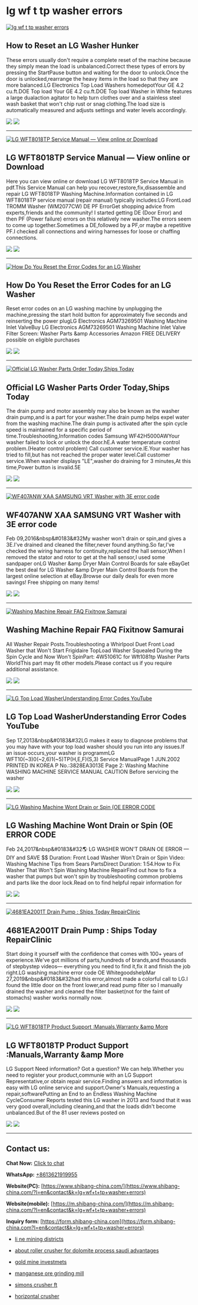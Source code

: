 # lg wf t tp washer errors

<a href="https://swt.shibang-china.com/?l=en&img&k=lg+wf+t+tp+washer+errors" target="_blank">![lg wf t tp washer errors](http://static.shibang-china.com/all-800x300/605.jpg)</a>

## How to Reset an LG Washer Hunker
These errors usually don't require a complete reset of the machine because they simply mean the load is unbalanced.Correct these types of errors by pressing the StartPause button and waiting for the door to unlock.Once the door is unlocked,rearrange the heavy items in the load so that they are more balanced.LG Electronics Top Load Washers homedepotYour GE 4.2 cu.ft.DOE Top load Your GE 4.2 cu.ft.DOE Top load Washer in White features a large dualaction agitator to help turn clothes over and a stainless steel wash basket that won't chip rust or snag clothing.The load size is automatically measured and adjusts settings and water levels accordingly.


<a href="https://whatsapp.shibangsoft.com/WhatsApp.php" target="_blank" title="WhatsApp">![](http://static.shibang-china.com/icon/whatsapp.png)</a> <a href="https://swt.shibang-china.com/?l=en&icon&k=lg+wf+t+tp+washer+errors" target="_blank">![](http://static.shibang-china.com/icon/chat-en.png)</a>

---

<a href="https://swt.shibang-china.com/?l=en&img&k=lg+wf+t+tp+washer+errors" target="_blank">![LG WFT8018TP Service Manual — View online or Download](http://static.shibang-china.com/all-800x300/290.jpg)</a>

## LG WFT8018TP Service Manual — View online or Download
Here you can view online or download LG WFT8018TP Service Manual in pdf.This Service Manual can help you recover,restore,fix,disassemble and repair LG WFT8018TP Washing Machine.Information contained in LG WFT8018TP service manual (repair manual) typically includes:LG FrontLoad TROMM Washer (WM2077CW) DE PF ErrorGet shopping advice from experts,friends and the community! I started getting DE (Door Error) and then PF (Power failure) errors on this relatively new washer.The errors seem to come up together.Sometimes a DE,followed by a PF,or maybe a repetitive PF.I checked all connections and wiring harnesses for loose or chaffing connections.


<a href="https://whatsapp.shibangsoft.com/WhatsApp.php" target="_blank" title="WhatsApp">![](http://static.shibang-china.com/icon/whatsapp.png)</a> <a href="https://swt.shibang-china.com/?l=en&icon&k=lg+wf+t+tp+washer+errors" target="_blank">![](http://static.shibang-china.com/icon/chat-en.png)</a>

---

<a href="https://swt.shibang-china.com/?l=en&img&k=lg+wf+t+tp+washer+errors" target="_blank">![How Do You Reset the Error Codes for an LG Washer](http://static.shibang-china.com/all-800x300/1367.jpg)</a>

## How Do You Reset the Error Codes for an LG Washer
Reset error codes on an LG washing machine by unplugging the machine,pressing the start hold button for approximately five seconds and reinserting the power plugLG Electronics AGM73269501 Washing Machine Inlet ValveBuy LG Electronics AGM73269501 Washing Machine Inlet Valve Filter Screen: Washer Parts &amp Accessories Amazon FREE DELIVERY possible on eligible purchases


<a href="https://whatsapp.shibangsoft.com/WhatsApp.php" target="_blank" title="WhatsApp">![](http://static.shibang-china.com/icon/whatsapp.png)</a> <a href="https://swt.shibang-china.com/?l=en&icon&k=lg+wf+t+tp+washer+errors" target="_blank">![](http://static.shibang-china.com/icon/chat-en.png)</a>

---

<a href="https://swt.shibang-china.com/?l=en&img&k=lg+wf+t+tp+washer+errors" target="_blank">![Official LG Washer Parts Order Today,Ships Today](http://static.shibang-china.com/all-800x300/673.jpg)</a>

## Official LG Washer Parts Order Today,Ships Today
The drain pump and motor assembly may also be known as the washer drain pump,and is a part for your washer.The drain pump helps expel water from the washing machine.The drain pump is activated after the spin cycle speed is maintained for a specific period of time.Troubleshooting,Information codes Samsung WF42H5000AWYour washer failed to lock or unlock the door.hE.A water temperature control problem.(Heater control problem) Call customer service.lE.Your washer has tried to fill,but has not reached the proper water level.Call customer service.When washer displays "LE",washer do draining for 3 minutes,At this time,Power button is invalid.5E


<a href="https://whatsapp.shibangsoft.com/WhatsApp.php" target="_blank" title="WhatsApp">![](http://static.shibang-china.com/icon/whatsapp.png)</a> <a href="https://swt.shibang-china.com/?l=en&icon&k=lg+wf+t+tp+washer+errors" target="_blank">![](http://static.shibang-china.com/icon/chat-en.png)</a>

---

<a href="https://swt.shibang-china.com/?l=en&img&k=lg+wf+t+tp+washer+errors" target="_blank">![WF407ANW XAA SAMSUNG VRT Washer with 3E error code](http://static.shibang-china.com/all-800x300/424.jpg)</a>

## WF407ANW XAA SAMSUNG VRT Washer with 3E error code
Feb 09,2016&nbsp&#0183&#32My washer won't drain or spin,and gives a 3E.I've drained and cleaned the filter,never found anything.So far,I've checked the wiring harness for continuity,replaced the hall sensor,When I removed the stator and rotor to get at the hall sensor,I used some sandpaper onLG Washer &amp Dryer Main Control Boards for sale eBayGet the best deal for LG Washer &amp Dryer Main Control Boards from the largest online selection at eBay.Browse our daily deals for even more savings! Free shipping on many items!


<a href="https://whatsapp.shibangsoft.com/WhatsApp.php" target="_blank" title="WhatsApp">![](http://static.shibang-china.com/icon/whatsapp.png)</a> <a href="https://swt.shibang-china.com/?l=en&icon&k=lg+wf+t+tp+washer+errors" target="_blank">![](http://static.shibang-china.com/icon/chat-en.png)</a>

---

<a href="https://swt.shibang-china.com/?l=en&img&k=lg+wf+t+tp+washer+errors" target="_blank">![Washing Machine Repair FAQ Fixitnow Samurai](http://static.shibang-china.com/all-800x300/300.jpg)</a>

## Washing Machine Repair FAQ Fixitnow Samurai
All Washer Repair Posts.Troubleshooting a Whirlpool Duet Front Load Washer that Won't Start Frigidaire TopLoad Washer Squealed During the Spin Cycle and Now Won't SpinPart: 4W51061C for Wft1081tp Washer Parts WorldThis part may fit other models.Please contact us if you require additional assistance.


<a href="https://whatsapp.shibangsoft.com/WhatsApp.php" target="_blank" title="WhatsApp">![](http://static.shibang-china.com/icon/whatsapp.png)</a> <a href="https://swt.shibang-china.com/?l=en&icon&k=lg+wf+t+tp+washer+errors" target="_blank">![](http://static.shibang-china.com/icon/chat-en.png)</a>

---

<a href="https://swt.shibang-china.com/?l=en&img&k=lg+wf+t+tp+washer+errors" target="_blank">![LG Top Load WasherUnderstanding Error Codes YouTube](http://static.shibang-china.com/all-800x300/1043.jpg)</a>

## LG Top Load WasherUnderstanding Error Codes YouTube
Sep 17,2013&nbsp&#0183&#32LG makes it easy to diagnose problems that you may have with your top load washer should you run into any issues.If an issue occurs,your washer is programmLG WFT10(~3)0(~2,6)1(~5)TP(H,E,F)(S,3) Service ManualPage 1 JUN.2002 PRINTED IN KOREA P No.:3828EA3013E Page 2: Washing Machine WASHING MACHINE SERVICE MANUAL CAUTION Before servicing the washer


<a href="https://whatsapp.shibangsoft.com/WhatsApp.php" target="_blank" title="WhatsApp">![](http://static.shibang-china.com/icon/whatsapp.png)</a> <a href="https://swt.shibang-china.com/?l=en&icon&k=lg+wf+t+tp+washer+errors" target="_blank">![](http://static.shibang-china.com/icon/chat-en.png)</a>

---

<a href="https://swt.shibang-china.com/?l=en&img&k=lg+wf+t+tp+washer+errors" target="_blank">![LG Washing Machine Wont Drain or Spin (OE ERROR CODE](http://static.shibang-china.com/all-800x300/326.jpg)</a>

## LG Washing Machine Wont Drain or Spin (OE ERROR CODE
Feb 24,2017&nbsp&#0183&#32🌎 LG WASHER WON'T DRAIN OE ERROR — DIY and SAVE $$ Duration: Front Load Washer Won't Drain or Spin Video: Washing Machine Tips from Sears PartsDirect Duration: 1:54.How to Fix Washer That Won't Spin Washing Machine RepairFind out how to fix a washer that pumps but won't spin by troubleshooting common problems and parts like the door lock.Read on to find helpful repair information for


<a href="https://whatsapp.shibangsoft.com/WhatsApp.php" target="_blank" title="WhatsApp">![](http://static.shibang-china.com/icon/whatsapp.png)</a> <a href="https://swt.shibang-china.com/?l=en&icon&k=lg+wf+t+tp+washer+errors" target="_blank">![](http://static.shibang-china.com/icon/chat-en.png)</a>

---

<a href="https://swt.shibang-china.com/?l=en&img&k=lg+wf+t+tp+washer+errors" target="_blank">![4681EA2001T Drain Pump : Ships Today RepairClinic](http://static.shibang-china.com/all-800x300/160.jpg)</a>

## 4681EA2001T Drain Pump : Ships Today RepairClinic
Start doing it yourself with the confidence that comes with 100+ years of experience.We've got millions of parts,hundreds of brands,and thousands of stepbystep videos— everything you need to find it,fix it and finish the job right.LG washing machine error code OE WhitegoodshelpMar 27,2019&nbsp&#0183&#32had this error,almost made a colorful call to LG.I found the little door on the front lower,and read pump filter so I manually drained the washer and cleaned the filter basket(not for the faint of stomachs) washer works normally now.


<a href="https://whatsapp.shibangsoft.com/WhatsApp.php" target="_blank" title="WhatsApp">![](http://static.shibang-china.com/icon/whatsapp.png)</a> <a href="https://swt.shibang-china.com/?l=en&icon&k=lg+wf+t+tp+washer+errors" target="_blank">![](http://static.shibang-china.com/icon/chat-en.png)</a>

---

<a href="https://swt.shibang-china.com/?l=en&img&k=lg+wf+t+tp+washer+errors" target="_blank">![LG WFT8018TP Product Support :Manuals,Warranty &amp More](http://static.shibang-china.com/all-800x300/1208.jpg)</a>

## LG WFT8018TP Product Support :Manuals,Warranty &amp More
LG Support Need information? Got a question? We can help.Whether you need to register your product,communie with an LG Support Representative,or obtain repair service.Finding answers and information is easy with LG online service and support.Owner's Manuals,requesting a repair,softwarePutting an End to an Endless Washing Machine CycleConsumer Reports tested this LG washer in 2013 and found that it was very good overall,including cleaning,and that the loads didn't become unbalanced.But of the 81 user reviews posted on


<a href="https://whatsapp.shibangsoft.com/WhatsApp.php" target="_blank" title="WhatsApp">![](http://static.shibang-china.com/icon/whatsapp.png)</a> <a href="https://swt.shibang-china.com/?l=en&icon&k=lg+wf+t+tp+washer+errors" target="_blank">![](http://static.shibang-china.com/icon/chat-en.png)</a>

---
## Contact us:

**Chat Now:** [Click to chat](https://swt.shibang-china.com?l=en&contact&k=lg+wf+t+tp+washer+errors)

**WhatsApp:**  [+8613621919955](https://whatsapp.shibangsoft.com/WhatsApp.php)

**Website(PC):** [https://www.shibang-china.com/](https://www.shibang-china.com/?l=en&contact&k=lg+wf+t+tp+washer+errors)

**Website(mobile):** [https://m.shibang-china.com/](https://m.shibang-china.com/?l=en&contact&k=lg+wf+t+tp+washer+errors)

**Inquiry form:** [https://form.shibang-china.com](https://form.shibang-china.com?l=en&contact&k=lg+wf+t+tp+washer+errors)

* [li ne mining districts](../112/li%20ne%20mining%20districts.md)

* [about roller crusher for dolomite process saudi advantages](../115/about%20roller%20crusher%20for%20dolomite%20process%20saudi%20advantages.md)

* [gold mine investmets](../116/gold%20mine%20investmets.md)

* [manganese ore grinding mill](../119/manganese%20ore%20grinding%20mill.md)

* [simons crusher ft](../112/simons%20crusher%20ft.md)

* [horizontal crusher](../118/horizontal%20crusher.md)